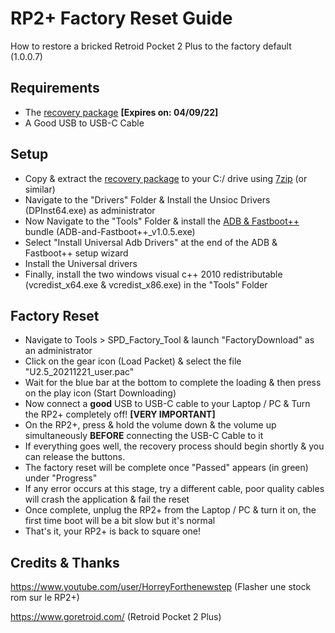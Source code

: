 # RP2+ Factory Reset Guide

How to restore a bricked Retroid Pocket 2 Plus to the factory default (1.0.0.7)

## Requirements

- The [recovery package](https://we.tl/t-kp7LpiZ09U) **[Expires on: 04/09/22]**
- A Good USB to USB-C Cable

## Setup

- Copy & extract the [recovery package](https://we.tl/t-kp7LpiZ09U) to your C:/ drive using [7zip](https://www.7-zip.org/download.html) (or  similar)
- Navigate to the "Drivers" Folder & Install the Unsioc Drivers (DPInst64.exe) as administrator
- Now Navigate to the "Tools" Folder & install the [ADB & Fastboot++](https://forum.xda-developers.com/t/tool-windows-adb-fastboot-may-2022.3944288/) bundle (ADB-and-Fastboot++_v1.0.5.exe)
- Select "Install Universal Adb Drivers" at the end of the ADB & Fastboot++ setup wizard 
- Install the Universal drivers
- Finally, install the two windows visual c++ 2010 redistributable (vcredist_x64.exe & vcredist_x86.exe) in the "Tools" Folder 

## Factory Reset

- Navigate to Tools > SPD_Factory_Tool & launch "FactoryDownload" as an administrator
- Click on the gear icon (Load Packet) & select the file "U2.5_20211221_user.pac"
- Wait for the blue bar at the bottom to complete the loading & then press on the play icon (Start Downloading)
- Now connect a **good** USB to USB-C cable to your Laptop / PC  & Turn the RP2+ completely off! **[VERY IMPORTANT]**
- On the RP2+, press & hold the volume down & the volume up simultaneously **BEFORE** connecting the USB-C Cable to it
- If everything goes well, the recovery process should begin shortly & you can release the buttons. 
- The factory reset will be complete once "Passed" appears (in green) under "Progress"
- If any error occurs at this stage, try a different cable, poor quality cables will crash the application & fail the reset
- Once complete, unplug the RP2+ from the Laptop / PC & turn it on, the first time boot will be a bit slow but it's normal
- That's it, your RP2+ is back to square one!

## Credits & Thanks

https://www.youtube.com/user/HorreyForthenewstep (Flasher une stock rom sur le RP2+)

https://www.goretroid.com/ (Retroid Pocket 2 Plus)
